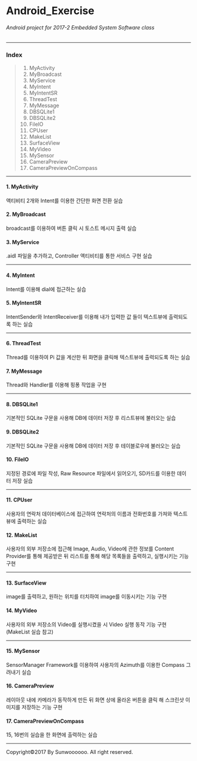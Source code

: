 # Android_Exercise
###### *Android project for 2017-2 Embedded System Software class*
* * *
### Index
> 1. MyActivity
> 2. MyBroadcast
> 3. MyService
> 4. MyIntent
> 5. MyIntentSR
> 6. ThreadTest
> 7. MyMessage
> 8. DBSQLite1
> 9. DBSQLite2
> 10. FileIO
> 11. CPUser
> 12. MakeList
> 13. SurfaceView
> 14. MyVideo
> 15. MySensor
> 16. CameraPreview
> 17. CameraPreviewOnCompass
* * *

#### 1. MyActivity
액티비티 2개와 Intent를 이용한 간단한 화면 전환 실습


#### 2. MyBroadcast
broadcast를 이용하여 버튼 클릭 시 토스트 메시지 출력 실습


#### 3. MyService
.aidl 파일을 추가하고, Controller 액티비티를 통한 서비스 구현 실습
* * *

#### 4. MyIntent
Intent를 이용해 dial에 접근하는 실습


#### 5. MyIntentSR
IntentSender와 IntentReceiver를 이용해 내가 입력한 값 들이 텍스트뷰에 출력되도록 하는 실습
* * *

#### 6. ThreadTest
Thread를 이용하여 Pi 값을 계산한 뒤 화면을 클릭해 텍스트뷰에 출력되도록 하는 실습


#### 7. MyMessage
Thread와 Handler를 이용해 핑퐁 작업을 구현
* * *

#### 8. DBSQLite1
기본적인 SQLite 구문을 사용해 DB에 데이터 저장 후 리스트뷰에 불러오는 실습


#### 9. DBSQLite2
기본적인 SQLite 구문을 사용해 DB에 데이터 저장 후 테이블로우에 불러오는 실습


#### 10. FileIO
지정된 경로에 파일 작성, Raw Resource 파일에서 읽어오기, SD카드를 이용한 데이터 저장 실습
* * *

#### 11. CPUser
사용자의 연락처 데이터베이스에 접근하여 연락처의 이름과 전화번호를 가져와 텍스트뷰에 출력하는 실습


#### 12. MakeList
사용자의 외부 저장소에 접근해 Image, Audio, Video에 관한 정보를 Content Provider를 통해 제공받은 뒤 리스트를 통해 해당 목록들을 출력하고, 실행시키는 기능 구현
* * *


#### 13. SurfaceView
image를 출력하고, 원하는 위치를 터치하여 image를 이동시키는 기능 구현


#### 14. MyVideo
사용자의 외부 저장소의 Video를 실행시켰을 시 Video 실행 동작 기능 구현 (MakeList 실습 참고)  
* * *

#### 15. MySensor
SensorManager Framework를 이용하여 사용자의 Azimuth를 이용한 Compass 그려내기 실습


#### 16. CameraPreview
레이아웃 내에 카메라가 동작하게 만든 뒤 화면 상에 올라온 버튼을 클릭 해 스크린샷 이미지를 저장하는 기능 구현


#### 17. CameraPreviewOnCompass
15, 16번의 실습을 한 화면에 출력하는 실습
* * *

Copyright©2017 By Sunwoooooo. All right reserved.